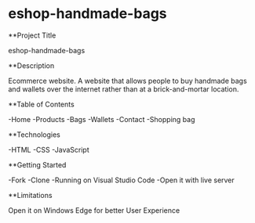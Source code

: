 # eshop-handmade-bags
**Project Title 

eshop-handmade-bags

**Description

Ecommerce website. A website that allows people to buy handmade bags and wallets over the internet rather than at a brick-and-mortar location.

**Table of Contents

-Home
-Products
  -Bags
  -Wallets
-Contact
-Shopping bag

**Technologies 

-HTML
-CSS
-JavaScript

**Getting Started

-Fork
-Clone
-Running on Visual Studio Code
-Open it with live server

**Limitations

Open it on Windows Edge for better User Experience
